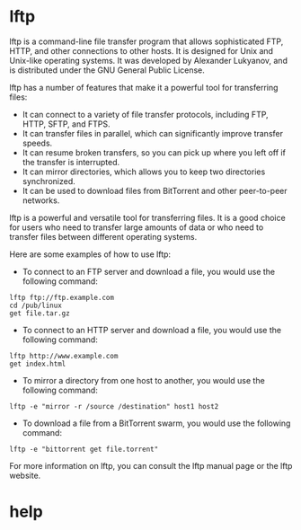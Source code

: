 # lftp

lftp is a command-line file transfer program that allows sophisticated FTP, HTTP, and other connections to other hosts. It is designed for Unix and Unix-like operating systems. It was developed by Alexander Lukyanov, and is distributed under the GNU General Public License.

lftp has a number of features that make it a powerful tool for transferring files:

* It can connect to a variety of file transfer protocols, including FTP, HTTP, SFTP, and FTPS.
* It can transfer files in parallel, which can significantly improve transfer speeds.
* It can resume broken transfers, so you can pick up where you left off if the transfer is interrupted.
* It can mirror directories, which allows you to keep two directories synchronized.
* It can be used to download files from BitTorrent and other peer-to-peer networks.

lftp is a powerful and versatile tool for transferring files. It is a good choice for users who need to transfer large amounts of data or who need to transfer files between different operating systems.

Here are some examples of how to use lftp:

* To connect to an FTP server and download a file, you would use the following command:

```
lftp ftp://ftp.example.com
cd /pub/linux
get file.tar.gz
```

* To connect to an HTTP server and download a file, you would use the following command:

```
lftp http://www.example.com
get index.html
```

* To mirror a directory from one host to another, you would use the following command:

```
lftp -e "mirror -r /source /destination" host1 host2
```

* To download a file from a BitTorrent swarm, you would use the following command:

```
lftp -e "bittorrent get file.torrent"
```

For more information on lftp, you can consult the lftp manual page or the lftp website.




# help 

```

```
